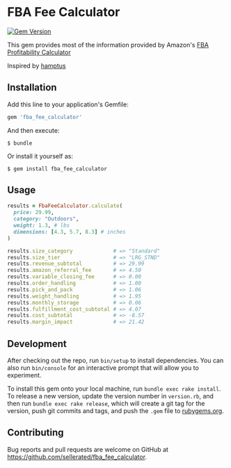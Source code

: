 # FBA Fee Calculator

[![Gem Version](https://badge.fury.io/rb/fba_fee_calculator.svg)](https://badge.fury.io/rb/fba_fee_calculator)

This gem provides most of the information provided by Amazon's [FBA Profitability Calculator](https://sellercentral.amazon.com/hz/fba/profitabilitycalculator/index)

Inspired by [hamptus](https://github.com/hamptus/fbacalculator)

## Installation

Add this line to your application's Gemfile:

```ruby
gem 'fba_fee_calculator'
```

And then execute:

    $ bundle

Or install it yourself as:

    $ gem install fba_fee_calculator

## Usage

```ruby
results = FbaFeeCalculator.calculate(
  price: 29.99,
  category: "Outdoors",
  weight: 1.3, # lbs
  dimensions: [4.3, 5.7, 8.3] # inches
)

results.size_category             # => "Standard"
results.size_tier                 # => "LRG_STND"
results.revenue_subtotal          # => 29.99
results.amazon_referral_fee       # => 4.50
results.variable_closing_fee      # => 0.00
results.order_handling            # => 1.00
results.pick_and_pack             # => 1.06
results.weight_handling           # => 1.95
results.monthly_storage           # => 0.06
results.fulfillment_cost_subtotal # => 4.07
results.cost_subtotal             # => -8.57
results.margin_impact             # => 21.42
```

## Development

After checking out the repo, run `bin/setup` to install dependencies. You can also run `bin/console` for an interactive prompt that will allow you to experiment.

To install this gem onto your local machine, run `bundle exec rake install`. To release a new version, update the version number in `version.rb`, and then run `bundle exec rake release`, which will create a git tag for the version, push git commits and tags, and push the `.gem` file to [rubygems.org](https://rubygems.org).

## Contributing

Bug reports and pull requests are welcome on GitHub at https://github.com/sellerated/fba_fee_calculator.

